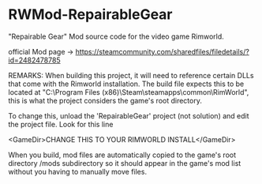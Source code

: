 # RWMod-RepairableGear
"Repairable Gear" Mod source code for the video game Rimworld.

official Mod page -> https://steamcommunity.com/sharedfiles/filedetails/?id=2482478785

REMARKS:
When building this project, it will need to reference certain DLLs that come with the Rimworld installation. 
The build file expects this to be located at "C:\Program Files (x86)\Steam\steamapps\common\RimWorld\", this is what the project considers the game's root directory.

To change this, unload the 'RepairableGear' project (not solution) and edit the project file. Look for this line

\<GameDir>CHANGE THIS TO YOUR RIMWORLD INSTALL\</GameDir>



When you build, mod files are automatically copied to the game's root directory /mods subdirectory so it should appear in the game's mod list without you having to manually
move files.
